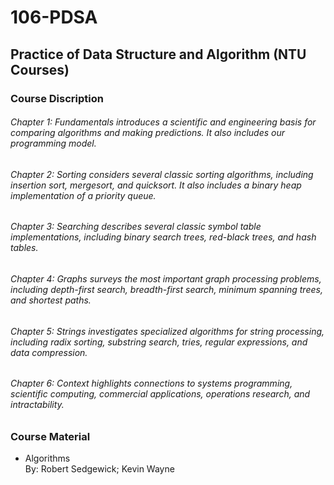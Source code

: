  # 106-PDSA

## Practice of Data Structure and Algorithm (NTU Courses)

### Course Discription
###### Chapter 1: Fundamentals introduces a scientific and engineering basis for comparing algorithms and making predictions. It also            includes our programming model.  
###### Chapter 2: Sorting considers several classic sorting algorithms, including insertion sort, mergesort, and quicksort. It also              includes a binary heap implementation of a priority queue.  
###### Chapter 3: Searching describes several classic symbol table implementations, including binary search trees, red-black trees,              and hash tables.  
###### Chapter 4: Graphs surveys the most important graph processing problems, including depth-first search, breadth-first search,              minimum spanning trees, and shortest paths.  
###### Chapter 5: Strings investigates specialized algorithms for string processing, including radix sorting, substring search,                  tries, regular expressions, and data compression.  
###### Chapter 6: Context highlights connections to systems programming, scientific computing, commercial applications, operations              research, and intractability.  
 
### Course Material
* Algorithms  
By: Robert Sedgewick; Kevin Wayne 
